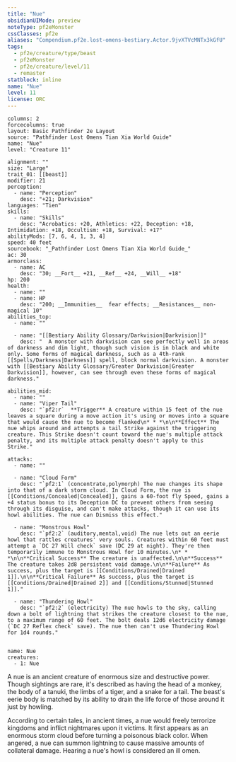 ```yaml
---
title: "Nue"
obsidianUIMode: preview
noteType: pf2eMonster
cssClasses: pf2e
aliases: "Compendium.pf2e.lost-omens-bestiary.Actor.9jvXTVcMNTx3kGfU" 
tags:
  - pf2e/creature/type/beast
  - pf2eMonster
  - pf2e/creature/level/11
  - remaster
statblock: inline
name: "Nue"
level: 11
license: ORC
---
```


```statblock
columns: 2
forcecolumns: true
layout: Basic Pathfinder 2e Layout
source: "Pathfinder Lost Omens Tian Xia World Guide"
name: "Nue"
level: "Creature 11"

alignment: ""
size: "Large"
trait_01: [[beast]]
modifier: 21
perception:
  - name: "Perception"
    desc: "+21; Darkvision"
languages: "Tien"
skills:
  - name: "Skills"
    desc: "Acrobatics: +20, Athletics: +22, Deception: +18, Intimidation: +18, Occultism: +18, Survival: +17"
abilityMods: [7, 6, 4, 1, 3, 4]
speed: 40 feet
sourcebook: "_Pathfinder Lost Omens Tian Xia World Guide_"
ac: 30
armorclass:
  - name: AC
    desc: "30; __Fort__ +21, __Ref__ +24, __Will__ +18"
hp: 200
health:
  - name: ""
  - name: HP
    desc: "200; __Immunities__  fear effects; __Resistances__ non-magical 10"
abilities_top:
  - name: ""

  - name: "[[Bestiary Ability Glossary/Darkvision|Darkvision]]"
    desc: "  A monster with darkvision can see perfectly well in areas of darkness and dim light, though such vision is in black and white only. Some forms of magical darkness, such as a 4th-rank [[Spells/Darkness|Darkness]] spell, block normal darkvision. A monster with [[Bestiary Ability Glossary/Greater Darkvision|Greater Darkvision]], however, can see through even these forms of magical darkness."

abilities_mid:
  - name: ""
  - name: "Viper Tail"
    desc: "`pf2:r`  **Trigger** A creature within 15 feet of the nue leaves a square during a move action it's using or moves into a square that would cause the nue to become flanked\n* * *\n\n**Effect** The nue whips around and attempts a tail Strike against the triggering creature. This Strike doesn't count toward the nue's multiple attack penalty, and its multiple attack penalty doesn't apply to this Strike."

attacks:
  - name: ""

  - name: "Cloud Form"
    desc: "`pf2:1` (concentrate,polymorph) The nue changes its shape into that of a dark storm cloud. In Cloud Form, the nue is [[Conditions/Concealed|Concealed]], gains a 60-foot fly Speed, gains a +4 status bonus to its Deception DC to prevent others from seeing through its disguise, and can't make attacks, though it can use its howl abilities. The nue can Dismiss this effect."

  - name: "Monstrous Howl"
    desc: "`pf2:2` (auditory,mental,void) The nue lets out an eerie howl that rattles creatures' very souls. Creatures within 60 feet must attempt a `DC 27 Will check` save (DC 29 at night). They're then temporarily immune to Monstrous Howl for 10 minutes.\n* * *\n\n**Critical Success** The creature is unaffected.\n\n**Success** The creature takes 2d8 persistent void damage.\n\n**Failure** As success, plus the target is [[Conditions/Drained|Drained 1]].\n\n**Critical Failure** As success, plus the target is [[Conditions/Drained|Drained 2]] and [[Conditions/Stunned|Stunned 1]]."

  - name: "Thundering Howl"
    desc: "`pf2:2` (electricity) The nue howls to the sky, calling down a bolt of lightning that strikes the creature closest to the nue, to a maximum range of 60 feet. The bolt deals 12d6 electricity damage (`DC 27 Reflex check` save). The nue then can't use Thundering Howl for 1d4 rounds."
 
```

```encounter-table
name: Nue
creatures:
  - 1: Nue
```



A nue is an ancient creature of enormous size and destructive power. Though sightings are rare, it's described as having the head of a monkey, the body of a tanuki, the limbs of a tiger, and a snake for a tail. The beast's eerie body is matched by its ability to drain the life force of those around it just by howling.

According to certain tales, in ancient times, a nue would freely terrorize kingdoms and inflict nightmares upon it victims. It first appears as an enormous storm cloud before turning a poisonous black color. When angered, a nue can summon lightning to cause massive amounts of collateral damage. Hearing a nue's howl is considered an ill omen.
